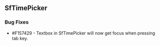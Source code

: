 ## SfTimePicker

### Bug Fixes

* \#F157429 - Textbox in SfTimePicker will now get focus when pressing tab key.



